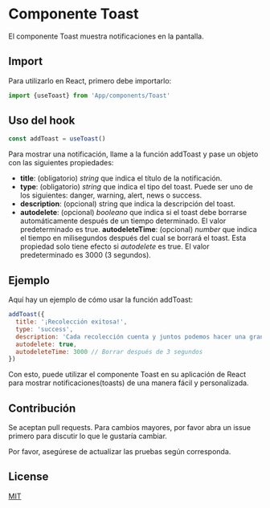 # Componente Toast

El componente Toast muestra notificaciones en la pantalla.

## Import

Para utilizarlo en React, primero debe importarlo:

```javascript
import {useToast} from 'App/components/Toast'
```

## Uso del hook

```javascript
const addToast = useToast()
```

Para mostrar una notificación, llame a la función addToast y pase un objeto con las siguientes propiedades:

- **title**: (obligatorio) _string_ que indica el título de la notificación.
- **type**: (obligatorio) _string_ que indica el tipo del toast. Puede ser uno de los siguientes:
  danger, warning, alert, news o success.
- **description**: (opcional) string que indica la descripción del toast.
- **autodelete**: (opcional) _booleano_ que indica si el toast debe borrarse automáticamente después de un tiempo determinado. El valor predeterminado es true.
  **autodeleteTime**: (opcional) _number_ que indica el tiempo en milisegundos después del cual se borrará el toast. Esta propiedad solo tiene efecto si _autodelete_ es true. El valor predeterminado es 3000 (3 segundos).

## Ejemplo

Aquí hay un ejemplo de cómo usar la función addToast:

```javascript
addToast({
  title: '¡Recolección exitosa!',
  type: 'success',
  description: 'Cada recolección cuenta y juntos podemos hacer una gran diferencia.',
  autodelete: true,
  autodeleteTime: 3000 // Borrar después de 3 segundos
})
```

Con esto, puede utilizar el componente Toast en su aplicación de React para mostrar notificaciones(toasts) de una manera fácil y personalizada.

## Contribución

Se aceptan pull requests. Para cambios mayores, por favor abra un issue primero para discutir lo que le gustaría cambiar.

Por favor, asegúrese de actualizar las pruebas según corresponda.

## License

[MIT](https://choosealicense.com/licenses/mit/)
